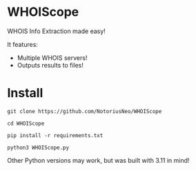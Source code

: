# WHOIScope
WHOIS Info Extraction made easy!

It features:
- Multiple WHOIS servers!
- Outputs results to files!

# Install

`git clone https://github.com/NotoriusNeo/WHOIScope`

`cd WHOIScope`

`pip install -r requirements.txt`

`python3 WHOIScope.py`

Other Python versions may work, but was built with 3.11 in mind!
